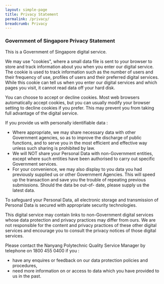 ```yaml
---
layout: simple-page
title: Privacy Statement
permalink: /privacy/
breadcrumb: Privacy
---
```


### **Government of Singapore Privacy Statement**
This is a Government of Singapore digital service.

We may use "cookies", where a small data file is sent to your browser to store and track information about you when you enter our digital service. The cookie is used to track information such as the number of users and their frequency of use, profiles of users and their preferred digital services. While this cookie can tell us when you enter our digital services and which pages you visit, it cannot read data off your hard disk.

You can choose to accept or decline cookies. Most web browsers automatically accept cookies, but you can usually modify your browser setting to decline cookies if you prefer. This may prevent you from taking full advantage of the digital service. 

 If you provide us with personally identifiable data :
 * Where appropriate, we may share necessary data with other Government agencies, so as to improve the discharge of public functions, and to serve you in the most efficient and effective way unless such sharing is prohibited by law.
 * We will NOT share your Personal Data with non-Government entities, except where such entities have been authorised to carry out specific Government services.
 * For your convenience, we may also display to you data you had previously supplied us or other Government Agencies. This will speed up the transaction and save you the trouble of repeating previous submissions. Should the data be out-of- date, please supply us the latest data.

 To safeguard your Personal Data, all electronic storage and transmission of Personal Data is secured with appropriate security technologies.

This digital service may contain links to non-Government digital services whose data protection and privacy practices may differ from ours. We are not responsible for the content and privacy practices of these other digital services and encourage you to consult the privacy notices of those digital services.

Please contact the Nanyang Polytechnic Quality Service Manager by telephone on 1800 455 0400 if you :
 * have any enquires or feedback on our data protection policies and procedures,
 * need more information on or access to data which you have provided to us in the past.
